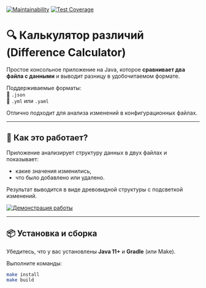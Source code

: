 [![Maintainability](https://api.codeclimate.com/v1/badges/1d66404e424a42b7388e/maintainability)](https://codeclimate.com/github/DmitryVerchenko/java-project-71/maintainability)
[![Test Coverage](https://api.codeclimate.com/v1/badges/1d66404e424a42b7388e/test_coverage)](https://codeclimate.com/github/DmitryVerchenko/java-project-71/test_coverage)

# 🔍 Калькулятор различий (Difference Calculator)

Простое консольное приложение на Java, которое **сравнивает два файла с данными** и выводит разницу в удобочитаемом формате.

Поддерживаемые форматы:  
🔹 `.json`  
🔹 `.yml` или `.yaml`

Отлично подходит для анализа изменений в конфигурационных файлах.

---

## 🎯 Как это работает?

Приложение анализирует структуру данных в двух файлах и показывает:
- какие значения изменились,
- что было добавлено или удалено.

Результат выводится в виде древовидной структуры с подсветкой изменений.

[![Демонстрация работы](https://asciinema.org/a/OVQIlhOZpFw1Z4ZWA3VP7hL67.svg)](https://asciinema.org/a/OVQIlhOZpFw1Z4ZWA3VP7hL67)

---

## 📦 Установка и сборка

Убедитесь, что у вас установлены **Java 11+** и **Gradle** (или Make).

Выполните команды:

```bash
make install
make build